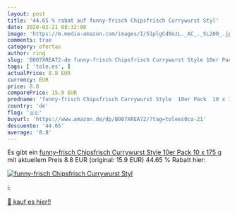 ```yaml
---
layout: post
title: '44.65 % rabat auf funny-frisch Chipsfrisch Currywurst Styl'
date: 2020-02-21 08:32:00
image: 'https://m.media-amazon.com/images/I/51plgCd0ozL._AC_._SL200_.jpg'
comments: true
category: ofertas
author: ring
slug: 'B007XREA72-de funny-frisch Chipsfrisch Currywurst Style 10er Pack 10 x...'
tags: [ 'tole.es', ]
actualPrice: 8.8 EUR
currency: EUR
price: 8.8
comparePrice: 15.9 EUR
prodname: 'funny-frisch Chipsfrisch Currywurst Style  10er Pack  10 x 175 g '
country: 'de'
flag: '🇩🇪'
buyurl: 'https://www.amazon.de/dp/B007XREA72/?tag=tolees0ca-21'
descuento: '44.65'
average: '8.8'
---
```


Es gibt ein [funny-frisch Chipsfrisch Currywurst Style  10er Pack  10 x 175 g ](https://www.amazon.de/dp/B007XREA72/?tag=tolees0ca-21) mit aktuellem Preis 8.8 EUR (original: 15.9 EUR) 44.65 % Rabatt hier:

[![funny-frisch Chipsfrisch Currywurst Styl](https://m.media-amazon.com/images/I/51plgCd0ozL._AC_._SL200_.jpg)](https://www.amazon.de/dp/B007XREA72/?tag=tolees0ca-21)

ℹ️:


[🛒 kauf es hier!!](https://www.amazon.de/dp/B007XREA72/?tag=tolees0ca-21)
